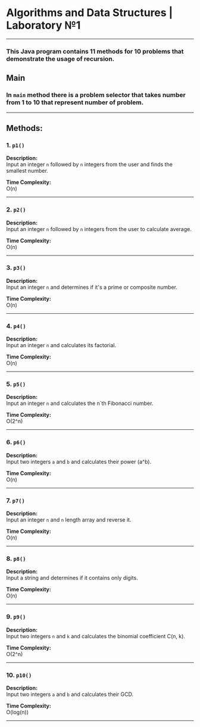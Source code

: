 # Algorithms and Data Structures | Laboratory №1
---
### This Java program contains 11 methods for 10 problems that demonstrate the usage of recursion.

## Main
### In `main` method there is a problem selector that takes number from 1 to 10 that represent number of problem.
---
## Methods:

### 1. `p1()`

**Description:**  
Input an integer `n` followed by `n` integers from the user and finds the smallest number.

**Time Complexity:**  
O(n)

---

### 2. `p2()`

**Description:**  
Input an integer `n` followed by `n` integers from the user to calculate average.

**Time Complexity:**  
O(n)

---

### 3. `p3()`

**Description:**  
Input an integer `n` and determines if it's a prime or composite number.

**Time Complexity:**  
O(n)

---

### 4. `p4()`

**Description:**  
Input an integer `n` and calculates its factorial.

**Time Complexity:**  
O(n)

---

### 5. `p5()`

**Description:**  
Input an integer `n` and calculates the n`th Fibonacci number.

**Time Complexity:**  
O(2^n)

---

### 6. `p6()`

**Description:**  
Input two integers `a` and `b` and calculates their power (a^b).

**Time Complexity:**  
O(n)

---

### 7. `p7()`

**Description:**  
Input an integer `n` and `n` length array and reverse it.

**Time Complexity:**  
O(n)

---

### 8. `p8()`

**Description:**  
Input a string and determines if it contains only digits.

**Time Complexity:**  
O(n)

---

### 9. `p9()`

**Description:**  
Input two integers `n` and `k` and calculates the binomial coefficient C(n, k).

**Time Complexity:**  
O(2^n)

---

### 10. `p10()`

**Description:**  
Input two integers `a` and `b` and calculates their GCD.

**Time Complexity:**  
O(log(n))

---
